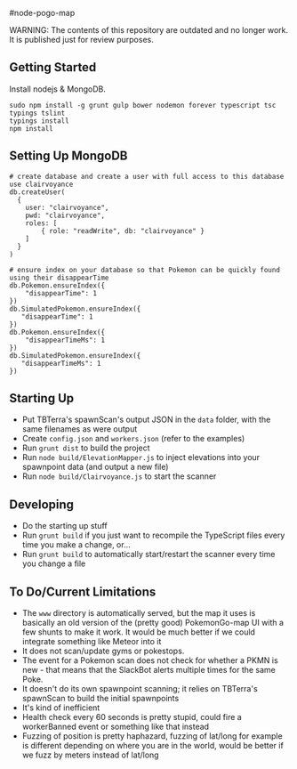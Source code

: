 #node-pogo-map

WARNING: The contents of this repository are outdated and no longer work. It is published just for review purposes.

## Getting Started

Install nodejs & MongoDB.

```
sudo npm install -g grunt gulp bower nodemon forever typescript tsc typings tslint
typings install
npm install
```

## Setting Up MongoDB

```
# create database and create a user with full access to this database
use clairvoyance
db.createUser(
  {
    user: "clairvoyance",
    pwd: "clairvoyance",
    roles: [
		{ role: "readWrite", db: "clairvoyance" }
	]
  }
)

# ensure index on your database so that Pokemon can be quickly found using their disappearTime
db.Pokemon.ensureIndex({
    "disappearTime": 1
})
db.SimulatedPokemon.ensureIndex({
   "disappearTime": 1
})
db.Pokemon.ensureIndex({
    "disappearTimeMs": 1
})
db.SimulatedPokemon.ensureIndex({
   "disappearTimeMs": 1
})
```

## Starting Up

* Put TBTerra's spawnScan's output JSON in the `data` folder, with the same filenames as were output
* Create `config.json` and `workers.json` (refer to the examples)
* Run `grunt dist` to build the project
* Run `node build/ElevationMapper.js` to inject elevations into your spawnpoint data (and output a new file)
* Run `node build/Clairvoyance.js` to start the scanner

## Developing

* Do the starting up stuff
* Run `grunt build` if you just want to recompile the TypeScript files every time you make a change, or...
* Run `grunt build` to automatically start/restart the scanner every time you change a file

## To Do/Current Limitations

* The `www` directory is automatically served, but the map it uses is basically an old version of the (pretty good) PokemonGo-map UI with a few shunts to make it work. It would be much better if we could integrate something like Meteor into it
* It does not scan/update gyms or pokestops.
* The event for a Pokemon scan does not check for whether a PKMN is new - that means that the SlackBot alerts multiple times for the same Poke.
* It doesn't do its own spawnpoint scanning; it relies on TBTerra's spawnScan to build the initial spawnpoints
* It's kind of inefficient
* Health check every 60 seconds is pretty stupid, could fire a workerBanned event or something like that instead
* Fuzzing of position is pretty haphazard, fuzzing of lat/long for example is different depending on where you are in the world, would be better if we fuzz by meters instead of lat/long
